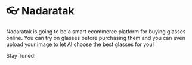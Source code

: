 # 👓 Nadaratak 

Nadaratak is going to be a smart ecommerce platform for buying glasses online. You can try on glasses before purchasing them and you can even upload your image to let AI choose the best glasses for you!

Stay Tuned!
